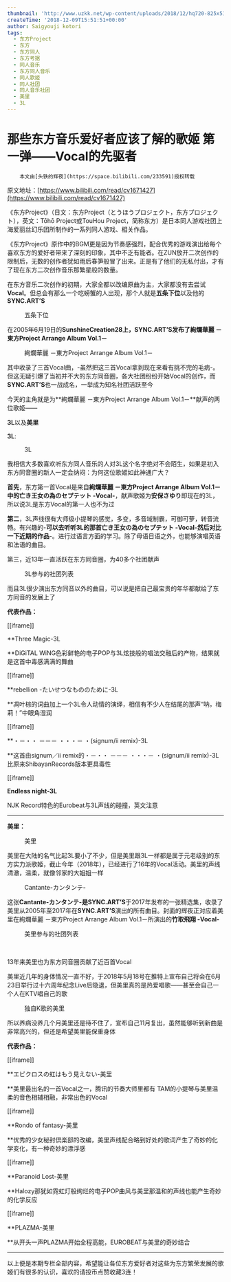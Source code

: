 ```yaml
---
thumbnail: 'http://www.uzkk.net/wp-content/uploads/2018/12/hq720-825x510.jpg'
createTime: '2018-12-09T15:51:51+00:00'
author: Saigyouji kotori
tags:
  - 东方Project
  - 东方
  - 东方同人
  - 东方考据
  - 同人音乐
  - 东方同人音乐
  - 同人歌姬
  - 同人社团
  - 同人音乐社团
  - 美里
  - 3L
---
```


# 那些东方音乐爱好者应该了解的歌姬 第一弹——Vocal的先驱者

		本文由[头铁的辉夜](https://space.bilibili.com/233591)授权转载

原文地址：[https://www.bilibili.com/read/cv1671427](https://www.bilibili.com/read/cv1671427)

《东方Project》（日文：东方Project（とうほうプロジェクト，东方プロジェクト），英文：Tōhō Project或TouHou Project，简称东方）是日本同人游戏社团上海爱丽丝幻乐团所制作的一系列同人游戏、相关作品。

《东方Project》原作中的BGM更是因为节奏感强烈，配合优秀的游戏演出给每个喜欢东方的爱好者带来了深刻的印象，其中不乏有能者。在ZUN放开二次创作的限制后，无数的创作者犹如雨后春笋般冒了出来。正是有了他们的无私付出，才有了现在东方二次创作音乐那繁星般的数量。

在东方音乐二次创作的初期，大家全都以改编原曲为主，大家都没有去尝试**Vocal**。但总会有那么一个吃螃蟹的人出现，那个人就是**五条下位**以及他的**SYNC.ART’S**

<figure>
  <img src="https://i0.hdslb.com/bfs/article/3c18fc5203e71d1c61781b587eaeebc8291fd53d.png@636w_766h.webp" alt=""/>
  <figcaption>五条下位</figcaption>
</figure>

在2005年6月19日的**SunshineCreation28上，SYNC.ART’S发布了絢爛華麗 －東方Project Arrange Album Vol.1－**

<figure>
  <img src="https://i0.hdslb.com/bfs/article/bd697ab80aff0f3f09a261fe873b9ce07c24c141.jpg@852w_852h.webp" alt=""/>
  <figcaption>絢爛華麗 －東方Project Arrange Album Vol.1－</figcaption>
</figure>

其中收录了三首Vocal曲，-虽然把这三首Vocal拿到现在来看有挑不完的毛病-。但这无疑引爆了当初并不大的东方同音圈，各大社团纷纷开始Vocal的创作，而**SYNC.ART’S**也一战成名，一举成为知名社团活跃至今

今天的主角就是为**絢爛華麗 －東方Project Arrange Album Vol.1－**献声的两位歌姬——

**3L**以及**美里**

**3L**:

<figure>
  <img src="https://i0.hdslb.com/bfs/article/509c322a2a7905fe14f3f729448ac4435bba43dc.png@1278w_1704h.webp" alt=""/>
  <figcaption>3L</figcaption>
</figure>

我相信大多数喜欢听东方同人音乐的人对3L这个名字绝对不会陌生，如果是初入东方同音圈的新人一定会纳闷：为何这位歌姬如此神通广大？

**首先**，东方第一首Vocal是来自**絢爛華麗 －東方Project Arrange Album Vol.1－**中的**亡き王女の為のセプテット -Vocal-**，献声歌姬为**安保さゆり**即现在的3L，所以说3L是东方Vocal的第一人也不为过

**第二**，3L声线很有大师级小提琴的感觉，多变，多音域制霸，可御可萝，转音流畅。有兴趣的-**可以去听听3L的那首亡き王女の為のセプテット -Vocal-然后对比一下近期的作品**-。进行过语言方面的学习。除了母语日语之外，也能够演唱英语和法语的曲目。

第三，近13年一直活跃在东方同音圈，为40多个社团献声

<figure>
  <img src="http://www.uzkk.net/wp-content/uploads/2018/12/00003.png" alt=""/>
  <figcaption>3L参与的社团列表</figcaption>
</figure>

而且3L很少演出东方同音以外的曲目，可以说是把自己最宝贵的年华都献给了东方同音的发展上了

**代表作品：**

[[iframe]]

**Three Magic-3L

**DiGiTAL WiNG色彩鲜艳的电子POP与3L炫技般的唱法交融后的产物，结果就是这首中毒感满满的舞曲

[[iframe]]

**rebellion -たいせつなもののために-3L

**凋叶棕的词曲加上一个3L令人动情的演绎，相信有不少人在结尾的那声“呐，梅莉！”中眼角湿润

[[iframe]]

**・－・・ －－－ ・・・－ ・(signum/ii remix)-3L

**这首由signum／ii remix的・－・・ －－－ ・・・－ ・(signum/ii remix)-3L比原来ShibayanRecords版本更具毒性

[[iframe]]

**Endless night-3L**

NJK Record特色的Eurobeat与3L声线的碰撞，英文注意

---

**美里：**

<figure>
  <img src="http://www.uzkk.net/wp-content/uploads/2018/12/00004.png" alt=""/>
  <figcaption>美里</figcaption>
</figure>

美里在大陆的名气比起3L要小了不少，但是美里跟3L一样都是属于元老级别的东方实力派歌姬，截止今年（2018年），已经进行了16年的Vocal活动。美里的声线清澈，温柔，就像邻家的大姐姐一样

<figure>
  <img src="http://www.uzkk.net/wp-content/uploads/2018/12/00005.png" alt=""/>
  <figcaption>Cantante-カンタンテ-</figcaption>
</figure>

这张**Cantante-カンタンテ-是SYNC.ART’S**于2017年发布的一张精选集，收录了美里从2005年至2017年在**SYNC.ART’S**演出的所有曲目。封面的辉夜正对应着美里在絢爛華麗 －東方Project Arrange Album Vol.1－所演出的**竹取飛翔 -Vocal-**

<figure>
  <img src="http://www.uzkk.net/wp-content/uploads/2018/12/00006.png" alt=""/>
  <figcaption>美里参与的社团列表</figcaption>
</figure>

 

13年来美里也为东方同音圈贡献了近百首Vocal

美里近几年的身体情况一直不好，于2018年5月18号在推特上宣布自己将会在6月23日举行过十六周年纪念Live后隐退，但美里真的是热爱唱歌——甚至会自己一个人在KTV唱自己的歌

<figure>
  <img src="http://www.uzkk.net/wp-content/uploads/2018/12/001-1-1024x763.png" alt=""/>
  <figcaption>独自K歌的美里</figcaption>
</figure>

所以养病没养几个月美里还是待不住了，宣布自己11月复出，虽然能够听到新曲是非常高兴的，但还是希望美里能保重身体

**代表作品：**

[[iframe]]

**エピクロスの虹はもう見えない-美里

**美里最出名的一首Vocal之一，腾讯的节奏大师里都有 TAM的小提琴与美里温柔的音色相辅相融，非常出色的Vocal

[[iframe]]

**Rondo of fantasy-美里

**优秀的少女秘封倶楽部的改编，美里声线配合略到好处的歌词产生了奇妙的化学变化，有一种奇妙的漂浮感

[[iframe]]

**Paranoid Lost-美里

**Halozy那犹如霓虹灯般绚烂的电子POP曲风与美里那温和的声线也能产生奇妙的化学反应

[[iframe]]

**PLAZMA-美里

**从开头一声PLAZMA开始全程高能，EUROBEAT与美里的奇妙结合

---

以上便是本期专栏全部内容，希望能让各位东方爱好者对这些为东方繁荣发展的歌姬们有很多的认识，喜欢的请投币点赞收藏3连！
